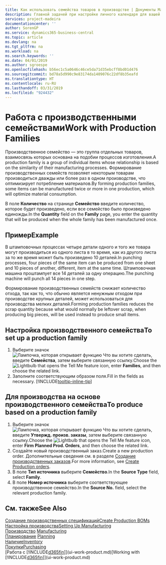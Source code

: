 ```yaml
---
title: Как использовать семейства товаров в производстве | Документы Майкрософт
description: Главной задачей при настройке личного календаря для вашей организации или организации-партнера является внесение необходимых изменений статуса рабочих и нерабочих дней.
services: project-madeira
documentationcenter: ''
author: SorenGP
ms.service: dynamics365-business-central
ms.topic: article
ms.devlang: na
ms.tgt_pltfrm: na
ms.workload: na
ms.search.keywords: ''
ms.date: 04/01/2019
ms.author: sgroespe
ms.openlocfilehash: b56ec1c5a0646c46ce5da71d35ebcff8bd01d476
ms.sourcegitcommit: bd78a5d990c9e83174da1409076c22df8b35eafd
ms.translationtype: HT
ms.contentlocale: ru-RU
ms.lasthandoff: 03/31/2019
ms.locfileid: "924432"
---
```

# <a name="work-with-production-families"></a><span data-ttu-id="35f5d-103">Работа с производственными семействами</span><span class="sxs-lookup"><span data-stu-id="35f5d-103">Work with Production Families</span></span>
<span data-ttu-id="35f5d-104">Производственное семейство — это группа отдельных товаров, взаимосвязь которых основана на подобии процессов изготовления.</span><span class="sxs-lookup"><span data-stu-id="35f5d-104">A production family is a group of individual items whose relationship is based on the similarity of their manufacturing processes.</span></span> <span data-ttu-id="35f5d-105">Формирование производственных семейств позволяет некоторым товарам производиться дважды или более раз в одном производстве, что оптимизирует потребление материалов.</span><span class="sxs-lookup"><span data-stu-id="35f5d-105">By forming production families, some items can be manufactured twice or more in one production, which will optimize material consumption.</span></span>

<span data-ttu-id="35f5d-106">В поле **Количество** на странице **Семейство** введите количество, которое будет произведено, если все семейство было произведено единожды.</span><span class="sxs-lookup"><span data-stu-id="35f5d-106">In the **Quantity** field on the **Family** page, you enter the quantity that will be produced when the whole family has been manufactured once.</span></span>

## <a name="example"></a><span data-ttu-id="35f5d-107">Пример</span><span class="sxs-lookup"><span data-stu-id="35f5d-107">Example</span></span>
<span data-ttu-id="35f5d-108">В штамповочных процессах четыре детали одного и того же товара могут производиться из одного листа в то время, как из другого листа за то же время может быть произведено 10 деталей.</span><span class="sxs-lookup"><span data-stu-id="35f5d-108">In punching processes, four pieces of the same item can be produced from one sheet and 10 pieces of another, different, item at the same time.</span></span> <span data-ttu-id="35f5d-109">Штамповочная машина проштампует все 14 деталей за одну операцию.</span><span class="sxs-lookup"><span data-stu-id="35f5d-109">The punching machine will punch all 14 pieces in one step.</span></span>

<span data-ttu-id="35f5d-110">Формирование производственных семейств снижает количество отхода, так как то, что обычно является ненужным отходом при производстве крупных деталей, может использоваться для производства мелких деталей.</span><span class="sxs-lookup"><span data-stu-id="35f5d-110">Forming production families reduces the scrap quantity because what would normally be leftover scrap, when producing big pieces, will be used instead to produce small items.</span></span>

## <a name="to-set-up-a-production-family"></a><span data-ttu-id="35f5d-111">Настройка производственного семейства</span><span class="sxs-lookup"><span data-stu-id="35f5d-111">To set up a production family</span></span>
1. <span data-ttu-id="35f5d-112">Выберите значок ![Лампочка, которая открывает функцию Что вы хотите сделать](media/ui-search/search_small.png "Что вы хотите сделать"), введите **Семейства**, затем выберите связанную ссылку.</span><span class="sxs-lookup"><span data-stu-id="35f5d-112">Choose the ![Lightbulb that opens the Tell Me feature](media/ui-search/search_small.png "Tell me what you want to do") icon, enter **Families**, and then choose the related link.</span></span>
2. <span data-ttu-id="35f5d-113">Заполните соответствующим образом поля.</span><span class="sxs-lookup"><span data-stu-id="35f5d-113">Fill in the fields as necessary.</span></span> [!INCLUDE[tooltip-inline-tip](includes/tooltip-inline-tip_md.md)]

## <a name="to-produce-based-on-a-production-family"></a><span data-ttu-id="35f5d-114">Для производства на основе производственного семейства</span><span class="sxs-lookup"><span data-stu-id="35f5d-114">To produce based on a production family</span></span>
1. <span data-ttu-id="35f5d-115">Выберите значок ![Лампочка, которая открывает функцию Что вы хотите сделать](media/ui-search/search_small.png "Что вы хотите сделать"), введите **Утвержд. произв. заказы**, затем выберите связанную ссылку.</span><span class="sxs-lookup"><span data-stu-id="35f5d-115">Choose the ![Lightbulb that opens the Tell Me feature](media/ui-search/search_small.png "Tell me what you want to do") icon, enter **Firm Planned Prod. Orders**, and then choose the related link.</span></span>
2. <span data-ttu-id="35f5d-116">Создайте новый производственный заказ.</span><span class="sxs-lookup"><span data-stu-id="35f5d-116">Create a new production order.</span></span> <span data-ttu-id="35f5d-117">Дополнительные сведения см. в разделе [Создание производственных заказов](production-how-to-create-production-orders.md).</span><span class="sxs-lookup"><span data-stu-id="35f5d-117">For more information, see [Create Production orders](production-how-to-create-production-orders.md).</span></span>
3. <span data-ttu-id="35f5d-118">В поле **Тип источника** выберите **Семейство**.</span><span class="sxs-lookup"><span data-stu-id="35f5d-118">In the **Source Type** field, select **Family**.</span></span>  
4. <span data-ttu-id="35f5d-119">В поле **Номер источника** выберите соответствующее производственное семейство.</span><span class="sxs-lookup"><span data-stu-id="35f5d-119">In the **Source No.** field, select the relevant production family.</span></span>

## <a name="see-also"></a><span data-ttu-id="35f5d-120">См. также</span><span class="sxs-lookup"><span data-stu-id="35f5d-120">See Also</span></span>
[<span data-ttu-id="35f5d-121">Создание производственных спецификаций</span><span class="sxs-lookup"><span data-stu-id="35f5d-121">Create Production BOMs</span></span>](production-how-to-create-production-boms.md)  
[<span data-ttu-id="35f5d-122">Настройка производства</span><span class="sxs-lookup"><span data-stu-id="35f5d-122">Setting Up Manufacturing</span></span>](production-configure-production-processes.md)  
<span data-ttu-id="35f5d-123">[Производство](production-manage-manufacturing.md)  </span><span class="sxs-lookup"><span data-stu-id="35f5d-123">[Manufacturing](production-manage-manufacturing.md)  </span></span>  
<span data-ttu-id="35f5d-124">[Планирование](production-planning.md) </span><span class="sxs-lookup"><span data-stu-id="35f5d-124">[Planning](production-planning.md) </span></span>  
[<span data-ttu-id="35f5d-125">Наличие</span><span class="sxs-lookup"><span data-stu-id="35f5d-125">Inventory</span></span>](inventory-manage-inventory.md)  
[<span data-ttu-id="35f5d-126">Покупки</span><span class="sxs-lookup"><span data-stu-id="35f5d-126">Purchasing</span></span>](purchasing-manage-purchasing.md)  
<span data-ttu-id="35f5d-127">[Работа с [!INCLUDE[d365fin](includes/d365fin_md.md)]](ui-work-product.md)</span><span class="sxs-lookup"><span data-stu-id="35f5d-127">[Working with [!INCLUDE[d365fin](includes/d365fin_md.md)]](ui-work-product.md)</span></span>
